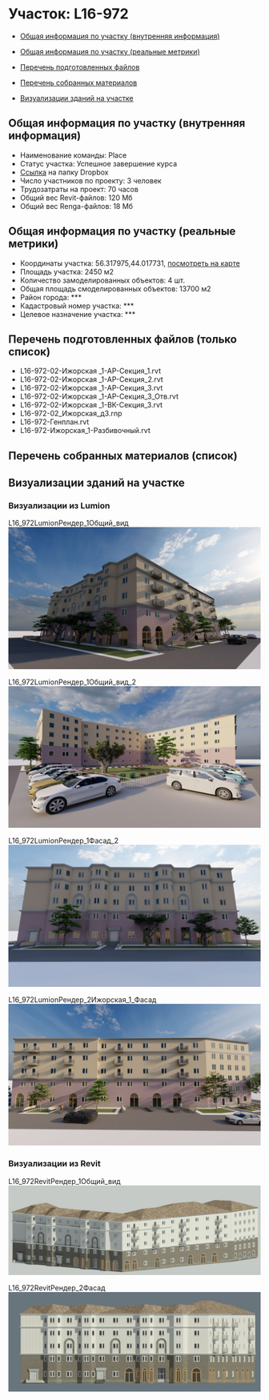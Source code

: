 # Участок: L16-972

* [Общая информация по участку (внутренняя информация)](#Chapter1)

* [Общая информация по участку (реальные метрики)](#Chapter2)

* [Перечень подготовленных файлов](#Chapter3)

* [Перечень собранных материалов](#Chapter4)

* [Визуализации зданий на участке](#Chapter5)

## <a id="Chapter1"></a> Общая информация по участку (внутренняя информация)
+ Наименование команды: Place
+ Статус участка: Успешное завершение курса
+ [Ссылка](https://www.dropbox.com/sh/wvvgv1nw1iqred9/AAB5AmJIIBLpXpPfxAkuwWDUa/L16_972?dl=0) на папку Dropbox
+ Число участников по проекту: 3 человек
+ Трудозатраты на проект: 70 часов
+ Общий вес Revit-файлов: 120 Мб
+ Общий вес Renga-файлов: 18 Мб
## <a id="Chapter2"></a> Общая информация по участку (реальные метрики)
+ Координаты участка: 56.317975,44.017731, [посмотреть на карте](https://yandex.ru/maps/47/nizhny-novgorod/?ll=44.017731%2C56.317975&z=19)
+ Площадь участка: 2450 м2
+ Количество замоделированных объектов: 4 шт.
+ Общая площадь смоделированных объектов: 13700 м2
+ Район города: *** 
+ Кадастровый номер участка: *** 
+ Целевое назначение участка: *** 
## <a id="Chapter3"></a> Перечень подготовленных файлов (только список)
+ L16-972-02-Ижорская _1-АР-Секция_1.rvt
+ L16-972-02-Ижорская _1-АР-Секция_2.rvt
+ L16-972-02-Ижорская _1-АР-Секция_3.rvt
+ L16-972-02-Ижорская _1-АР-Секция_3_Отв.rvt
+ L16-972-02-Ижорская _1-ВК-Секция_3.rvt
+ L16-972-02_Ижорская_д3.rnp
+ L16-972-Генплан.rvt
+ L16-972-Ижорская_1-Разбивочный.rvt
## <a id="Chapter4"></a> Перечень собранных материалов (список)
## <a id="Chapter5"></a> Визуализации зданий на участке
### Визуализации из Lumion
L16_972LumionРендер_1Общий_вид
![L16_972-Lumion-Рендер_1-Общий_вид](/Images/L16_972/L16_972-Lumion-Рендер_1-Общий_вид_Compressed.jpg)

L16_972LumionРендер_1Общий_вид_2
![L16_972-Lumion-Рендер_1-Общий_вид_2](/Images/L16_972/L16_972-Lumion-Рендер_1-Общий_вид_2_Compressed.jpg)

L16_972LumionРендер_1Фасад_2
![L16_972-Lumion-Рендер_1-Фасад_2](/Images/L16_972/L16_972-Lumion-Рендер_1-Фасад_2_Compressed.jpg)

L16_972LumionРендер_2Ижорская_1_Фасад
![L16_972-Lumion-Рендер_2-Ижорская_1_Фасад](/Images/L16_972/L16_972-Lumion-Рендер_2-Ижорская_1_Фасад_Compressed.jpg)

### Визуализации из Revit
L16_972RevitРендер_1Общий_вид
![L16_972-Revit-Рендер_1-Общий_вид](/Images/L16_972/L16_972-Revit-Рендер_1-Общий_вид_Compressed.jpg)

L16_972RevitРендер_2Фасад
![L16_972-Revit-Рендер_2-Фасад](/Images/L16_972/L16_972-Revit-Рендер_2-Фасад_Compressed.jpg)

